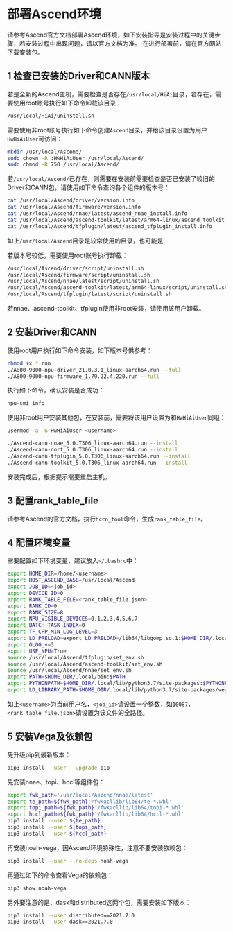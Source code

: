 # 部署Ascend环境

请参考Ascend官方文档部署Ascend环境，如下安装指导是安装过程中的关键步骤，若安装过程中出现问题，请以官方文档为准。
在进行部署前，请在官方网站下载安装包。

## 1 检查已安装的Driver和CANN版本

若是全新的Ascend主机，需要检查是否存在`/usr/local/HiAi`目录，若存在，需要使用root账号执行如下命令卸载该目录：

```bash
/usr/local/HiAi/uninstall.sh
```

需要使用非root账号执行如下命令创建`Ascend`目录，并给该目录设置为用户`HwHiAiUser`可访问：

```bash
mkdir /usr/local/Ascend/
sudo chown -R :HwHiAiUser /usr/local/Ascend/
sudo chmod -R 750 /usr/local/Ascend/
```

若`/usr/local/Ascend/`已存在，则需要在安装前需要检查是否已安装了较旧的Driver和CANN包，请使用如下命令查询各个组件的版本号：

```bash
cat /usr/local/Ascend/driver/version.info
cat /usr/local/Ascend/firmware/version.info
cat /usr/local/Ascend/nnae/latest/ascend_nnae_install.info
cat /usr/local/Ascend/ascend-toolkit/latest/arm64-linux/ascend_toolkit_install.info
cat /usr/local/Ascend/tfplugin/latest/ascend_tfplugin_install.info
```

如上`/usr/local/Ascend`目录是较常使用的目录，也可能是``

若版本号较低，需要使用root账号执行卸载：

```bash
/usr/local/Ascend/driver/script/uninstall.sh
/usr/local/Ascend/firmware/script/uninstall.sh
/usr/local/Ascend/nnae/latest/script/uninstall.sh
/usr/local/Ascend/ascend-toolkit/latest/arm64-linux/script/uninstall.sh
/usr/local/Ascend/tfplugin/latest/script/uninstall.sh
```

若nnae、ascend-toolkit、tfplugin使用非root安装，请使用该用户卸载。

## 2 安装Driver和CANN

使用root用户执行如下命令安装，如下版本号供参考：

```bash
chmod +x *.run
./A800-9000-npu-driver_21.0.3.1_linux-aarch64.run --full
./A800-9000-npu-firmware_1.79.22.4.220.run --full
```

执行如下命令，确认安装是否成功：

```bash
npu-smi info
```

使用非root用户安装其他包，在安装前，需要将该用户设置为和`HwHiAiUser`同组：

```bash
usermod -a -G HwHiAiUser <username>
```

```bash
./Ascend-cann-nnae_5.0.T306_linux-aarch64.run --install
./Ascend-cann-nnrt_5.0.T306_linux-aarch64.run --install
./Ascend-cann-tfplugin_5.0.T306_linux-aarch64.run --install
./Ascend-cann-toolkit_5.0.T306_linux-aarch64.run --install
```

安装完成后，根据提示需要重启主机。

## 3 配置rank_table_file

请参考Ascend的官方文档，执行`hccn_tool`命令，生成`rank_table_file`。

## 4 配置环境变量

需要配置如下环境变量，建议放入`~/.bashrc`中：

```bash
export HOME_DIR=/home/<username>
export HOST_ASCEND_BASE=/usr/local/Ascend
export JOB_ID=<job_id>
export DEVICE_ID=0
export RANK_TABLE_FILE=<rank_table_file.json>
export RANK_ID=0
export RANK_SIZE=8
export NPU_VISIBLE_DEVICES=0,1,2,3,4,5,6,7
export BATCH_TASK_INDEX=0
export TF_CPP_MIN_LOG_LEVEL=3
export LD_PRELOAD=export LD_PRELOAD=/lib64/libgomp.so.1:$HOME_DIR/.local/lib/python3.7/site-packages/sklearn/__check_build/../../scikit_learn.libs/libgomp-d22c30c5.so.1.0.0
export GLOG_v=3
export USE_NPU=True
source /usr/local/Ascend/tfplugin/set_env.sh
source /usr/local/Ascend/ascend-toolkit/set_env.sh
source /usr/local/Ascend/nnae/set_env.sh
export PATH=$HOME_DIR/.local/bin:$PATH
export PYTHONPATH=$HOME_DIR/.local/lib/python3.7/site-packages:$PYTHONPATH
export LD_LIBRARY_PATH=$HOME_DIR/.local/lib/python3.7/site-packages/vega/security/kmc/aarch64:$LD_LIBRARY_PATH
```

如上`<username>`为当前用户名，`<job_id>`请设置一个整数，如`10087`，`<rank_table_file.json>`请设置为该文件的全路径。

## 5 安装Vega及依赖包

先升级pip到最新版本：

```bash
pip3 install --user --upgrade pip
```

先安装nnae、topi、hccl等组件包：

```bash
export fwk_path='/usr/local/Ascend/nnae/latest'
export te_path=${fwk_path}'/fwkacllib/lib64/te-*.whl'
export topi_path=${fwk_path}'/fwkacllib/lib64/topi-*.whl'
export hccl_path=${fwk_path}'/fwkacllib/lib64/hccl-*.whl'
pip3 install --user ${te_path}
pip3 install --user ${topi_path}
pip3 install --user ${hccl_path}
```

再安装noah-vega，因Ascend环境特殊性，注意不要安装依赖包：

```bash
pip3 install --user --no-deps noah-vega
```

再通过如下的命令查看Vega的依赖包：

```bash
pip3 show noah-vega
```

另外要注意的是，dask和distributed这两个包，需要安装如下版本：

```bash
pip3 install --user distributed==2021.7.0
pip3 install --user dask==2021.7.0
```
